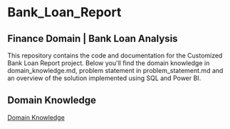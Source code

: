 # **Bank_Loan_Report**

## Finance Domain | Bank Loan Analysis

This repository contains the code and documentation for the Customized Bank Loan Report project. Below you'll find the domain knowledge in domain_knowledge.md, problem statement in problem_statement.md and an overview of the solution implemented using SQL and Power BI.

## Domain Knowledge
[Domain Knowledge](https://github.com/Ankit-vik-singh/Bank_Loan_Data_Analysis-SQL-POWER-BI/blob/5e3c68821e8d2202c42f7d8fa096299daeb323e5/Domain%20Knowledge.md)





